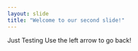 ```yaml
---
layout: slide
title: "Welcome to our second slide!"
---
```

Just Testing
Use the left arrow to go back!
